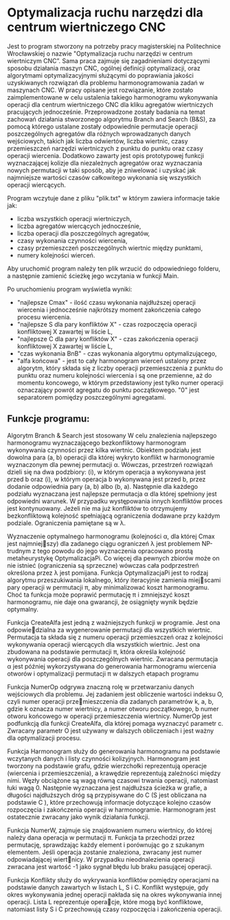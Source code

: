# Optymalizacja ruchu narzędzi dla centrum wiertniczego CNC

Jest to program stworzony na potrzeby pracy magisterskiej na Politechnice Wrocławskiej o nazwie "Optymalizacja ruchu narzędzi w centrum wiertniczym CNC”.
Sama praca zajmuje się zagadnieniami dotyczącymi sposobu działania maszyn CNC, ogólnej definicji
optymalizacji, oraz algorytmami optymalizacyjnymi służącymi do poprawiania jakości
uzyskiwanych rozwiązań dla problemu harmonogramowania zadań w maszynach CNC. W
pracy opisane jest rozwiązanie, które zostało zaimplementowane w celu ustalenia takiego
harmonogramu wykonywania operacji dla centrum wiertniczego CNC dla kliku agregatów wiertniczych pracujących jednocześnie. Przeprowadzone zostały badania na temat
zachowań działania stworzonego algorytmu Branch and Search (B&S), za pomocą którego
ustalane zostały odpowiednie permutacje operacji poszczególnych agregatów dla różnych
wprowadzanych danych wejściowych, takich jak liczba odwiertów, liczba wiertnic, czasy
przemieszczeń narzędzi wiertniczych z punktu do punktu oraz czasy operacji wiercenia.
Dodatkowo zawarty jest opis prototypowej funkcji wyznaczającej kolizje dla niezależnych agregatów oraz wyznaczania nowych permutacji w taki sposób, aby je zniwelować i
uzyskać jak najmniejsze wartości czasów całkowitego wykonania się wszystkich operacji
wiercących.

Program wczytuje dane z pliku "plik.txt" w którym zawiera informacje takie jak:
- liczba wszystkich operacji wiertniczych,
- liczba agregatów wiercących jednocześnie,
- liczba operacji dla poszczególnych agregatów,
- czasy wykonania czynności wiercenia,
- czasy przemieszczeń poszczególnych wiertnic między punktami,
- numery kolejności wierceń.

Aby uruchomić program należy ten plik wrzucić do odpowiedniego folderu, a następnie zamienić ścieżkę jego wczytania w funkcji Main.

Po uruchomieniu program wyświetla wyniki:
- "najlepsze Cmax" - ilość czasu wykonania najdłuższej operacji wiercenia i jednocześnie najkrótszy moment zakończenia całego procesu wiercenia.
- "najlepsze S dla pary konfliktów X" - czas rozpoczęcia operacji konfliktowej X zawartej w liście L,
- "najlepsze C dla pary konfliktów X" - czas zakończenia operacji konfliktowej X zawartej w liście L,
- "czas wykonania BnB" - czas wykonania algorytmu optymalizującego,
- "alfa końcowa" - jest to cały harmonogram wierceń ustalony przez algorytm, który składa się z liczby operacji przemieszczenia z punktu do punktu oraz numeru kolejności wiercenia i są one przemienne, aż do momentu koncowego, w którym przedstawiony jest tylko numer operacji oznaczający powrót agregatu do punktu początkowego. "0" jest separatorem pomiędzy poszczególnymi agregatami.

## Funkcje programu:

Algorytm Branch & Search jest stosowany W celu znalezienia najlepszego harmonogramu wyznaczającego bezkonfliktowy harmonogram wykonywania czynności przez kilka wiertnic. Obiektem podziału jest dowolna para (a, b) operacji dla której wykryto konflikt w
harmonogramie wyznaczonym dla pewnej permutacji α. Wówczas, przestrzeń rozwiązań
dzieli się na dwa podzbiory: (i), w którym operacja a wykonywana jest przed b oraz (i), w
którym operacja b wykonywana jest przed b, przez dodanie odpowiednia pary (a, b) albo
(b, a). Następnie dla każdego podziału wyznaczana jest najlepsze permutacja α dla której
spełniony jest odpowiedni warunek. W przypadku występowania innych konfliktów proces
jest kontynuowany. Jeżeli nie ma już konfliktów to otrzymujemy bezkonfliktową kolejność
spełniającą ograniczenia dodawane przy każdym podziale. Ograniczenia pamiętane są w λ.

Wyznaczenie optymalnego harmonogramu (kolejności α, dla której Cmax jest najmniejszy) dla zadanego ciągu ograniczeń λ jest problemem NP-trudnym z tego powodu do jego
wyznaczenia opracowano prostą metaheurystykę OptymalizacjaPi. Co więcej dla pewnych zbiorów może on nie istnieć (ograniczenia są sprzeczne) wówczas cała podprzestreń
określona przez λ jest pomijana.
Funkcja OptymalizacjaPi jest to rodzaj algorytmu przeszukiwania lokalnego, który iteracyjnie zamienia miejscami pary operacji w permutacji π, aby minimalizować koszt harmonogramu. Choć ta
funkcja może poprawić permutację π i zmniejszyć koszt harmonogramu, nie daje ona
gwarancji, że osiągnięty wynik będzie optymalny.

Funkcja CreateAlfa jest jedną z ważniejszych funkcji w programie. Jest ona odpowiedzialna za wygenerowanie permutacji dla wszystkich wiertnic. Permutacja ta składa się
z numeru operacji przemieszczeń oraz z kolejności wykonywania operacji wiercących
dla wszystkich wiertnic. Jest ona zbudowana na podstawie permutacji π, która określa
kolejność wykonywania operacji dla poszczególnych wiertnic. Zwracana permutacja α jest
później wykorzystywana do generowania harmonogramu wiercenia otworów i optymalizacji
permutacji π w dalszych etapach programu

Funkcja NumerOp odgrywa znaczną rolę w przetwarzaniu danych wejściowych dla
problemu. Jej zadaniem jest obliczenie wartości indeksu O, czyli numer operacji przemieszczenia dla zadanych parametrów k, a, b, gdzie k oznacza numer wiertnicy, a numer
otworu początkowego, b numer otworu końcowego w operacji przemieszczenia wiertnicy.
NumerOp jest podfunkcją dla funkcji CreateAlfa, dla której pomaga wyznaczyć parametr c.
Zwracany parametr O jest używany w dalszych obliczeniach i jest ważny dla optymalizacji
procesu.

Funkcja Harmonogram służy do generowania harmonogramu na podstawie wczytanych danych i listy czynności kolizyjnych.
Harmonogram jest tworzony na podstawie grafu, gdzie wierzchołki reprezentują operacje
(wiercenia i przemieszczenia), a krawędzie reprezentują zależności między nimi. Węzły
obciążone są wagą równą czasowi trwania operacji, natomiast łuki wagą 0. Następnie
wyznaczana jest najdłuższa ścieżka w grafie, a długości najdłuższych dróg są przypisywane do C (S jest obliczana na podstawie C ), które przechowują informacje dotyczące
kolejno czasów rozpoczęcia i zakończenia operacji w harmonogramie. Harmonogram jest
ostatecznie zwracany jako wynik działania funkcji.

Funkcja NumerW, zajmuje się
znajdowaniem numeru wiertnicy, do której należy dana operacja w permutacji π. Funkcja
ta przechodzi przez permutację, sprawdzając każdy element i porównując go z szukanym
elementem. Jeśli operacja zostanie znaleziona, zwracany jest numer odpowiadającej wiertnicy. W przypadku nieodnalezienia operacji zwracana jest wartość -1 jako sygnał błędu lub braku pasującej operacji.

Funkcja Konflikty służy do wykrywania konfliktów pomiędzy operacjami na podstawie
danych zawartych w listach L, S i C. Konflikt występuje, gdy okres wykonywania jednej
operacji nakłada się na okres wykonywania innej operacji. Lista L reprezentuje operacje, które mogą być konfliktowe, natomiast listy S i C przechowują czasy rozpoczęcia i
zakończenia operacji.
